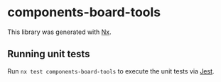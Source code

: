 # components-board-tools

This library was generated with [Nx](https://nx.dev).

## Running unit tests

Run `nx test components-board-tools` to execute the unit tests via [Jest](https://jestjs.io).
